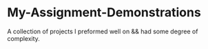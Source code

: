 # My-Assignment-Demonstrations
A collection of projects I preformed well on &amp;&amp; had some degree of complexity.
